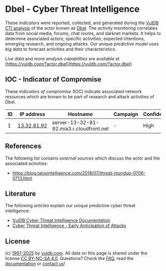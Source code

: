 # Dbel - Cyber Threat Intelligence

These _indicators_ were reported, collected, and generated during the [VulDB CTI analysis](https://vuldb.com/?kb.cti) of the actor known as [Dbel](https://vuldb.com/?actor.dbel). The _activity monitoring_ correlates data from social media, forums, chat rooms, and darknet markets. It helps to determine associated actors, specific activities, expected intentions, emerging research, and ongoing attacks. Our unique _predictive model_ uses _big data_ to forecast activities and their characteristics.

_Live data_ and more _analysis capabilities_ are available at [https://vuldb.com/?actor.dbel](https://vuldb.com/?actor.dbel)

## IOC - Indicator of Compromise

These _indicators of compromise_ (IOC) indicate associated network resources which are known to be part of research and attack activities of Dbel.

ID | IP address | Hostname | Campaign | Confidence
-- | ---------- | -------- | -------- | ----------
1 | [13.32.81.92](https://vuldb.com/?ip.13.32.81.92) | server-13-32-81-92.mia3.r.cloudfront.net | - | High

## References

The following list contains _external sources_ which discuss the actor and the associated activities:

* https://blog.talosintelligence.com/2018/07/threat-roundup-0706-0713.html

## Literature

The following _articles_ explain our unique predictive cyber threat intelligence:

* [VulDB Cyber Threat Intelligence Documentation](https://vuldb.com/?kb.cti)
* [Cyber Threat Intelligence - Early Anticipation of Attacks](https://www.scip.ch/en/?labs.20201022)

## License

(c) [1997-2025](https://vuldb.com/?kb.changelog) by [vuldb.com](https://vuldb.com/?kb.about). All data on this page is shared under the license [CC BY-NC-SA 4.0](https://creativecommons.org/licenses/by-nc-sa/4.0/). Questions? Check the [FAQ](https://vuldb.com/?kb.faq), read the [documentation](https://vuldb.com/?kb) or [contact us](https://vuldb.com/?contact)!
